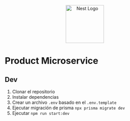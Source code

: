 <p align="center">
  <a href="http://nestjs.com/" target="blank"><img src="https://nestjs.com/img/logo-small.svg" width="120" alt="Nest Logo" /></a>
</p>

# Product Microservice

## Dev

1. Clonar el repositorio
2. Instalar dependencias
3. Crear un archivo ```.env``` basado en el ```.env.template```
4. Ejecutar migración de prisma ```npx prisma migrate dev```
5. Ejecutar ```npm run start:dev```